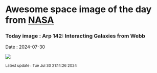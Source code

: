 
# Awesome space image of the day from [NASA](https://api.nasa.gov/)

### Today image : Arp 142: Interacting Galaxies from Webb
Date : 2024-07-30

![](https://apod.nasa.gov/apod/image/2407/Arp142_Webb_960.jpg)

<small>Latest update : Tue Jul 30 21:14:26 2024</small>
        
